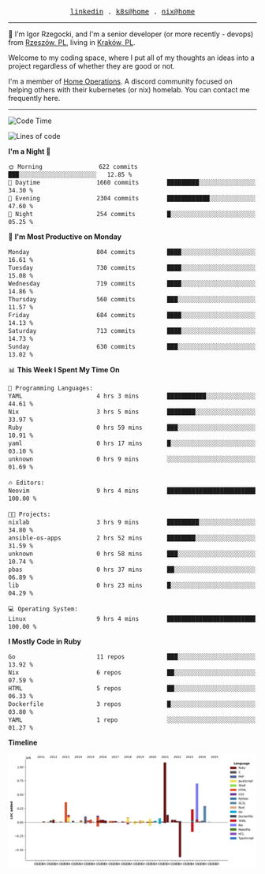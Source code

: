 <p align="center">
  <samp>
    <a href="https://www.linkedin.com/in/ajgon">linkedin</a> .
    <a href="https://github.com/deedee-ops/k8s-gitops">k8s@home</a> .
    <a href="https://github.com/deedee-ops/nixlab">nix@home</a>
  </samp>
</p>

----------------------------------------------------------------

:wave: I'm Igor Rzegocki, and I'm a senior developer (or more recently - devops) from [Rzeszów, PL](https://en.wikipedia.org/wiki/Rzesz%C3%B3w), living in [Kraków, PL](https://en.wikipedia.org/wiki/Krak%C3%B3w).

Welcome to my coding space, where I put all of my thoughts an ideas into a project regardless of whether they are good or not.

I'm a member of [Home Operations](https://discord.gg/home-operations). A discord community focused on helping others with their kubernetes (or nix) homelab. You can contact me frequently here.

----------------------------------------------------------------

<!--START_SECTION:waka-->
![Code Time](http://img.shields.io/badge/Code%20Time-272%20hrs%2035%20mins-blue)

![Lines of code](https://img.shields.io/badge/From%20Hello%20World%20I%27ve%20Written-4.1%20million%20lines%20of%20code-blue)

**I'm a Night 🦉** 

```text
🌞 Morning                622 commits         ███░░░░░░░░░░░░░░░░░░░░░░   12.85 % 
🌆 Daytime                1660 commits        █████████░░░░░░░░░░░░░░░░   34.30 % 
🌃 Evening                2304 commits        ████████████░░░░░░░░░░░░░   47.60 % 
🌙 Night                  254 commits         █░░░░░░░░░░░░░░░░░░░░░░░░   05.25 % 
```
📅 **I'm Most Productive on Monday** 

```text
Monday                   804 commits         ████░░░░░░░░░░░░░░░░░░░░░   16.61 % 
Tuesday                  730 commits         ████░░░░░░░░░░░░░░░░░░░░░   15.08 % 
Wednesday                719 commits         ████░░░░░░░░░░░░░░░░░░░░░   14.86 % 
Thursday                 560 commits         ███░░░░░░░░░░░░░░░░░░░░░░   11.57 % 
Friday                   684 commits         ████░░░░░░░░░░░░░░░░░░░░░   14.13 % 
Saturday                 713 commits         ████░░░░░░░░░░░░░░░░░░░░░   14.73 % 
Sunday                   630 commits         ███░░░░░░░░░░░░░░░░░░░░░░   13.02 % 
```


📊 **This Week I Spent My Time On** 

```text
💬 Programming Languages: 
YAML                     4 hrs 3 mins        ███████████░░░░░░░░░░░░░░   44.61 % 
Nix                      3 hrs 5 mins        ████████░░░░░░░░░░░░░░░░░   33.97 % 
Ruby                     0 hrs 59 mins       ███░░░░░░░░░░░░░░░░░░░░░░   10.91 % 
yaml                     0 hrs 17 mins       █░░░░░░░░░░░░░░░░░░░░░░░░   03.10 % 
unknown                  0 hrs 9 mins        ░░░░░░░░░░░░░░░░░░░░░░░░░   01.69 % 

🔥 Editors: 
Neovim                   9 hrs 4 mins        █████████████████████████   100.00 % 

🐱‍💻 Projects: 
nixlab                   3 hrs 9 mins        █████████░░░░░░░░░░░░░░░░   34.80 % 
ansible-os-apps          2 hrs 52 mins       ████████░░░░░░░░░░░░░░░░░   31.59 % 
unknown                  0 hrs 58 mins       ███░░░░░░░░░░░░░░░░░░░░░░   10.74 % 
pbas                     0 hrs 37 mins       ██░░░░░░░░░░░░░░░░░░░░░░░   06.89 % 
lib                      0 hrs 23 mins       █░░░░░░░░░░░░░░░░░░░░░░░░   04.29 % 

💻 Operating System: 
Linux                    9 hrs 4 mins        █████████████████████████   100.00 % 
```

**I Mostly Code in Ruby** 

```text
Go                       11 repos            ███░░░░░░░░░░░░░░░░░░░░░░   13.92 % 
Nix                      6 repos             ██░░░░░░░░░░░░░░░░░░░░░░░   07.59 % 
HTML                     5 repos             ██░░░░░░░░░░░░░░░░░░░░░░░   06.33 % 
Dockerfile               3 repos             █░░░░░░░░░░░░░░░░░░░░░░░░   03.80 % 
YAML                     1 repo              ░░░░░░░░░░░░░░░░░░░░░░░░░   01.27 % 
```



**Timeline**

![Lines of Code chart](https://raw.githubusercontent.com/ajgon/ajgon/master/assets/bar_graph.png)


<!--END_SECTION:waka-->
